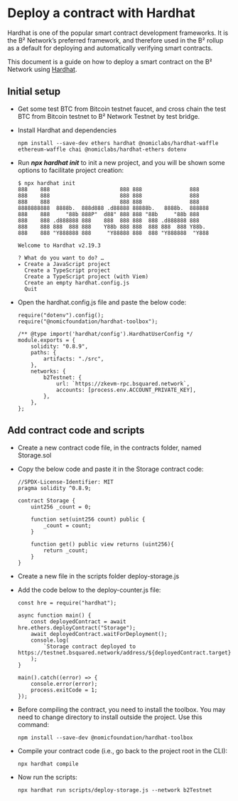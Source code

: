 # Deploy a contract with Hardhat

Hardhat is one of the popular smart contract development frameworks. It is the B² Network’s preferred framework, and therefore used in the B² rollup as a default for deploying and automatically verifying smart contracts.

This document is a guide on how to deploy a smart contract on the B² Network using [Hardhat](https://hardhat.org/).

## Initial setup

- Get some test BTC from Bitcoin testnet faucet, and cross chain the test BTC from Bitcoin testnet to B² Network Testnet by test bridge.

- Install Hardhat and dependencies

    ```
    npm install --save-dev ethers hardhat @nomiclabs/hardhat-waffle ethereum-waffle chai @nomiclabs/hardhat-ethers dotenv
    ```
    
- Run ***npx hardhat init*** to init a new project, and you will be shown some options to facilitate project creation:

    ```
    $ npx hardhat init
    888    888                      888 888               888
    888    888                      888 888               888
    888    888                      888 888               888
    8888888888  8888b.  888d888 .d88888 88888b.   8888b.  888888
    888    888     "88b 888P"  d88" 888 888 "88b     "88b 888
    888    888 .d888888 888    888  888 888  888 .d888888 888
    888    888 888  888 888    Y88b 888 888  888 888  888 Y88b.
    888    888 "Y888888 888     "Y88888 888  888 "Y888888  "Y888
    
    Welcome to Hardhat v2.19.3
    
    ? What do you want to do? …
    ▸ Create a JavaScript project
      Create a TypeScript project
      Create a TypeScript project (with Viem)
      Create an empty hardhat.config.js
      Quit
    ```

- Open the hardhat.config.js file and paste the below code:

    ```
    require("dotenv").config();
    require("@nomicfoundation/hardhat-toolbox");
    
    /** @type import('hardhat/config').HardhatUserConfig */
    module.exports = {
        solidity: "0.8.9",
        paths: {
            artifacts: "./src",
        },
        networks: {
            b2Testnet: {
                url: `https://zkevm-rpc.bsquared.network`,
                accounts: [process.env.ACCOUNT_PRIVATE_KEY],
            },
        },
    };    
    ```
    
## Add contract code and scripts

- Create a new contract code file, in the contracts folder, named Storage.sol

- Copy the below code and paste it in the Storage contract code:

    ```
    //SPDX-License-Identifier: MIT
    pragma solidity ^0.8.9;
    
    contract Storage {
        uint256 _count = 0;
    
        function set(uint256 count) public {
            _count = count;
        }
    
        function get() public view returns (uint256){
            return _count;
        }
    }
    ```
    
- Create a new file in the scripts folder deploy-storage.js

- Add the code below to the deploy-counter.js file:

    ```
    const hre = require("hardhat");
    
    async function main() {
        const deployedContract = await hre.ethers.deployContract("Storage");
        await deployedContract.waitForDeployment();
        console.log(
            `Storage contract deployed to https://testnet.bsquared.network/address/${deployedContract.target}`
        );
    }
    
    main().catch((error) => {
        console.error(error);
        process.exitCode = 1;
    });
    ```
    
- Before compiling the contract, you need to install the toolbox. You may need to change directory to install outside the project. Use this command:

    ```
    npm install --save-dev @nomicfoundation/hardhat-toolbox
    ```
    
- Compile your contract code (i.e., go back to the project root in the CLI):

    ```
    npx hardhat compile
    ```

- Now run the scripts:

    ```
    npx hardhat run scripts/deploy-storage.js --network b2Testnet
    ```
    
